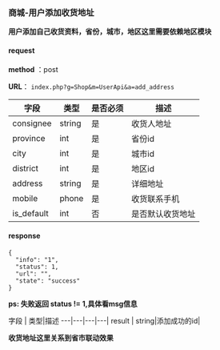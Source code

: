 ### 商城-用户添加收货地址


**用户添加自己收货资料，省份，城市，地区这里需要依赖地区模块**

#### request

 **method** ：post
 
 **URL**： `index.php?g=Shop&m=UserApi&a=add_address`
 

 
字段 | 类型|是否必须|描述
---|---|---|---|
consignee | string|是|收货人地址|
province | int|是|省份id|
city | int|是|城市id|
district | int|是|地区id|
address | string|是|详细地址|
mobile | phone|是|收货联系手机|
is_default | int|否|是否默认收货地址|

#### response

```
{
  "info": "1",
  "status": 1,
  "url": "",
  "state": "success"
}
```

**ps: 失败返回 status != 1,具体看msg信息**

字段 | 类型|描述
---|---|---|---|
result | string|添加成功的id|

**收货地址这里关系到省市联动效果**
